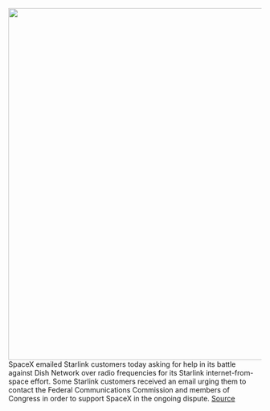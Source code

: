<img src='https://cdn.vox-cdn.com/thumbor/qyAlVZC3xI45bWr3ggk8o63JDx4=/0x0:2040x1530/1200x800/filters:focal(1187x626:1513x952)/cdn.vox-cdn.com/uploads/chorus_image/image/71025988/verge_IMG20220619075927_2040pxl.0.jpg' width='700px' /><br/>
SpaceX emailed Starlink customers today asking for help in its battle against Dish Network over radio frequencies for its Starlink internet-from-space effort. Some Starlink customers received an email urging them to contact the Federal Communications Commission and members of Congress in order to support SpaceX in the ongoing dispute.
<a href='https://www.theverge.com/2022/6/28/23186881/spacex-starlink-dish-5g-12-ghz-band-radio-frequency-satellite-internet'> Source <a/>